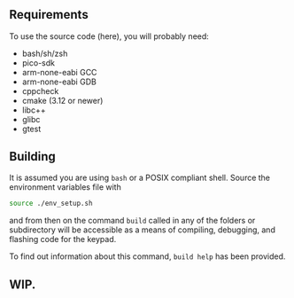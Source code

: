 # 

## Requirements

To use the source code (here), you will probably need:

- bash/sh/zsh
- pico-sdk
- arm-none-eabi GCC
- arm-none-eabi GDB 
- cppcheck 
- cmake (3.12 or newer) 
- libc++
- glibc
- gtest


## Building

It is assumed you are using `bash` or a POSIX compliant shell. Source the environment variables
file with 

```bash 
source ./env_setup.sh
```

and from then on the command `build` called in any of the folders or subdirectory will be accessible
as a means of compiling, debugging, and flashing code for the keypad. 

To find out information about this command, `build help` has been provided. 


## WIP.
